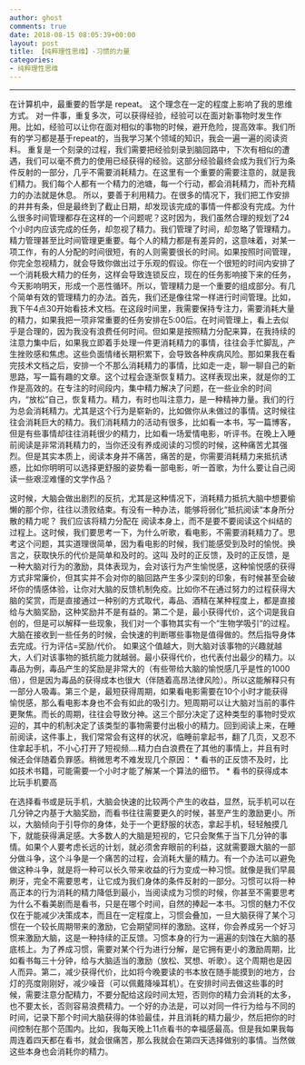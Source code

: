 ```yaml
---
author: ghost
comments: true
date: 2018-08-15 08:05:39+00:00
layout: post
title: 【纯粹理性思维】-习惯的力量
categories:
- 纯粹理性思维
---
```



-------------------

在计算机中，最重要的哲学是 repeat。   这个理念在一定的程度上影响了我的思维方式。 对一件事，重复多次，可以获得经验，经验可以在面对新事物时发生作用。比如，经验可以让你在面对相似的事物的时候，避开危险，提高效率。我们所有的学习都是基于repeat的，当我学习某个领域的知识，我会一遍一遍的阅读资料。 重复是一个刻录的过程，我们需要把经验刻录到脑回路中，下次有相似的遭遇，我们可以毫不费力的使用已经获得的经验。这部分经验最终会成为我们行为条件反射的一部分，几乎不需要消耗精力。在这里有一个重要的需要注意的，就是我们精力。我们每个人都有一个精力的池塘，每一个行动，都会消耗精力，而补充精力的办法就是休息。 所以，要善于利用精力。在很多的情况下，我们把工作安排的井井有条，但是最终到了截止日期，却发现该完成的事情一件都没有完成。为什么很多时间管理都存在这样的一个问题呢？这时因为，我们虽然合理的规划了24个小时内应该完成的任务，却忽视了精力。我们管理了时间，却忽略了管理精力。精力管理甚至比时间管理更重要。每个人的精力都是有差异的，这意味着，对某一项工作，有的人分配的时间很短，有的人则需要很长的时间。如果按照时间管理，你完全忽视精力，就会导致你做出过于乐观的假设。你在一个很短的时间内安排了一个消耗极大精力的任务，这样会导致连锁反应，现在的任务影响接下来的任务，今天影响明天，形成一个恶性循环。所以，管理精力是一个重要的组成部分。有几个简单有效的管理精力的办法。首先，我们还是像往常一样进行时间管理。比如，我下午4点30开始看技术文档。在这段时间里，我需要保持专注力，需要消耗大量的精力，如果我把一项非常重要的任务安排在5:00后。在时间管理上，看上去似乎是合理的，因为我没有浪费任何时间。但如果是按照精力分配来算，在我持续的注意力集中后，如果我立即着手处理一件更消耗精力的事情，往往会手忙脚乱，产生挫败感和焦虑。这些负面情绪长期积累下，会导致各种疾病风险。那如果我在看完技术文档之后，安排一个不那么消耗精力的事情，比如走一走，聊一聊自己的新思路，写一篇有趣的文章。这个过程会逐渐恢复精力。这样表现出来，就是你的工作是高效的。在专注的时间段内，集中精力解决了问题，在一些业余的时间内，“放松”自己，恢复精力。精力，有时也叫注意力，是一种精神力量。我们的行为总会消耗精力。尤其是这个行为是崭新的，比如做你从未做过的事情。这时候往往会消耗巨大的精力。我们消耗精力的活动有很多，比如看一本书，写一篇博客，但是有些事情却往往消耗很少的精力，比如看一场爱情电影，听评书。在晚上入睡前阅读是非常消耗精力的，当你还没有养成阅读的习惯的时候，这种痛苦尤其强烈。但是其实本质上，阅读本身并不痛苦，痛苦的是，你需要消耗精力来抵抗诱惑，比如你明明可以选择更舒服的姿势看一部电影，听一首歌，为什么要让自己阅读一些艰涩难懂的文学作品？  

这时候，大脑会做出剧烈的反抗，尤其是这种情况下，消耗精力抵抗大脑中想要偷懒的那个你，往往以溃败结束。有没有一种办法，能够将弱化“抵抗阅读“本身所分散的精力呢？ 我们应该将精力分配在 阅读本身上，而不是要不要阅读这个纠结的过程上。这时候，我们要思考一下，为什么听歌，看电影，不需要消耗精力了。思考这个问题，其实道理很简单，因为看电影的时候，我们能感受到及时的愉悦。换言之，获取快乐的代价是简单和及时的。这叫 及时的正反馈，及时的正反馈，是一种大脑对行为的激励，具体表现为，会对该行为产生愉悦感，这种愉悦感的获得方式非常廉价，但其实并不会对你的脑回路产生多少深刻的印象，有时候甚至会破坏你的情感体验，让你对大脑的反馈机制免疫。比如你不在通过努力的过程获得大脑的奖赏，而是直接通过一种别的方式取代，毒品、酒精在某种程度上，都是直接给与大脑奖励，这种奖励并不是有益的。第二个是，最小获得代价，这个词是我自创的，但是可以解释一些现象，我们对一个事物其实有一个“生物学吸引“的过程。大脑在接收到一些任务的时候，会快速的判断哪些事物是值得做的。然后指导身体去完成。行为评估=奖励/代价。  如果这个值越大，则大脑对该事物的兴趣就越大，人们对该事物的抵抗能力就越弱。最小获得代价，也代表付出最少的精力。以毒品为例，毒品产生的奖励是非常大的（有些带给大脑的愉悦感几乎是性的1000倍），但是因为毒品的获得成本也很大（伴随着高昂法律风险）。所以这能解释只有一部分人吸毒。第三个是，最短获得周期，如果看电影需要在10个小时才能获得愉悦感，那么看电影本身也不会有如此的吸引力。短周期可以让大脑对当前的事件更聚焦。而长的周期，往往会导致分神。这三个部分决定了这种类型的事物时受欢迎的，其中的机制决定了该类型的事物需要付出极小的精力。回到阅读上来，在睡前阅读，这件事上，我们常常会有这样的状况，临睡前拿起书，翻了几页，又忍不住拿起手机，不小心打开了短视频....精力白白浪费在了其他的事情上，并且有时候还会伴随着负罪感。稍微思考不难发现几个原因：
	* 看书的正反馈不及时，比如技术书籍，可能需要一个小时才能了解某一个算法的细节。
	* 看书的获得成本比玩手机要高

在选择看书或是玩手机，大脑会快速的比较两个产生的收益，显然，玩手机可以在几分钟之内基于大脑奖励，而看书往往需要更久的时候，甚至产生的激励更小。所以，大脑倾向于引导你的身体，处于一个更舒服的状态，拿起手机，轻轻触摸几下，就能获得满足感。大多数人的大脑是短视的，它只会聚焦于当下几分钟的事情。如果个人要考虑长远的计划，就必须舍弃眼前的利益，这就需要跟大脑的一部分做斗争，这个斗争是一个痛苦的过程，会消耗大量的精力。有一个办法可以避免做这种斗争，就是将一种可以长久带来收益的行为变成一种习惯。就像是我们早晨刷牙，完全不需要思考，让它成为我们身体的条件反射的一部分。习惯可以将一种高正本的行为消耗的精力降低到最小，当阅读成为习惯的时候，你甚至不需要思考为什么不看美剧而是看书，只是在哪个时间，自然的捧起一本书。习惯的魅力不仅仅在于能减少决策成本，而且在一定程度上，习惯会叠加，一旦大脑获得了某个习惯在一个较长周期带来的激励，它会期望同样的激励。这样，你会养成另一个好习惯来激励大脑，这是一种持续的正反馈。习惯本身的行为一遍遍的刻蚀在大脑的基底核上。为了养成习惯，需要对某个行为进行分解，是它拥有更小的激励周期，比如看书每三十分钟，给与大脑适当的激励（放松、冥想、听歌）。这个周期也是因人而异。第二，减少获得代价，比如将今晚要读的书本放在随手能摸到的地方，台灯的亮度刚刚好，减少噪音（可以佩戴降噪耳机）。在安排时间去做这些事的时候，需要注意分配精力，不要分配给这段时间太短，否则你的精力会消耗的太多，也不要太长，否则容易浪费精力。一个好的办法是，可以对同一件行为给与不同的时间，记录下那个时间大脑获得的体验最佳，并且消耗的精力最少，然后把你的时间控制在那个范围内。比如，我每天晚上11点看书的幸福感最高。但是我如果我每周连着四天都在看书，就会很痛苦，那么我就会在第四天选择做别的事情。当然做这些本身也会消耗你的精力。
